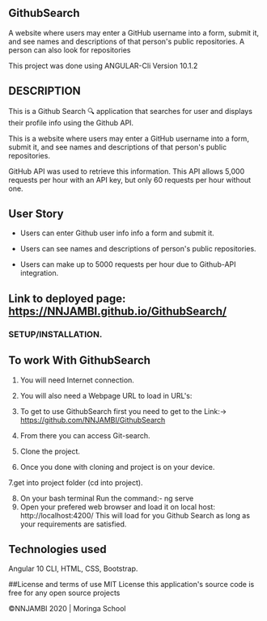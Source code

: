 ## GithubSearch
A website where users may enter a GitHub username into a form, submit it, and see names and descriptions of that person's public repositories. A person can also look for repositories


This project was done using ANGULAR-Cli Version 10.1.2


## DESCRIPTION
This is a Github Search 🔍 application that searches for user and displays their profile info using the Github API.

This is a website where users may enter a GitHub username into a form, submit it, and see names and descriptions of that person's public repositories.

GitHub API was used to retrieve this information. This API allows 5,000 requests per hour with an API key, but only 60 requests per hour without one.


## User Story
- Users can enter Github user info info a form and submit it.

- Users can see names and descriptions of person's public repositories.

- Users can make up to 5000 requests per hour due to Github-API integration.


## Link to deployed page: https://NNJAMBI.github.io/GithubSearch/


### SETUP/INSTALLATION.
## To work With GithubSearch
1. You will need Internet connection.

2. You will also need a Webpage URL to load in URL's:

3. To get to use GithubSearch first you need to get to the Link:-> https://github.com/NNJAMBI/GithubSearch

4. From there you can access Git-search.

4. Clone the project.

6. Once you done with cloning and project is on your device.

7.get into project folder (cd into project).

8. On your bash terminal Run the command:- ng serve
9. Open your prefered web browser and load it on local host: http://localhost:4200/
This will load for you Github Search as long as your requirements are satisfied.



## Technologies used
Angular 10 CLI, HTML, CSS, Bootstrap.



##License and terms of use
MIT License this application's source code is free for any open source projects

©NNJAMBI 2020 | Moringa School
